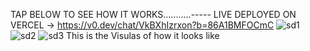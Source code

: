 TAP BELOW TO SEE HOW IT WORKS...........-----
LIVE DEPLOYED ON VERCEL -> https://v0.dev/chat/VkBXhIzrxon?b=86A1BMFOCmC
![sd1](https://github.com/user-attachments/assets/caa4e5ed-2584-4178-aaed-8910731cf2fd)
![sd2](https://github.com/user-attachments/assets/05e4e865-bc8c-4e16-9e28-87832247fa58)
![sd3](https://github.com/user-attachments/assets/d852ba25-bee9-4781-bcf3-248957860023)
This is the Visulas of how it looks like
